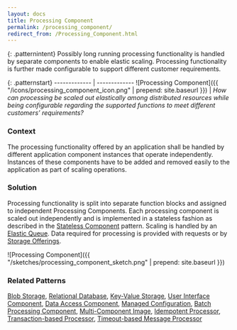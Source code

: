 ```yaml
---
layout: docs
title: Processing Component
permalink: /processing_component/
redirect_from: /Processing_Component.html
---
```


{: .patternintent}
Possibly long running processing functionality is handled by separate components to enable elastic scaling. Processing functionality is further made configurable to support different customer requirements.

{: .patternstart}
------------- | -------------
![Processing Component]({{ "/icons/processing_component_icon.png" | prepend: site.baseurl }})  | *How can processing be scaled out elastically among distributed resources while being configurable regarding the supported functions to meet different customers’ requirements?*

### Context
The processing functionality offered by an application shall be handled by different application component instances that operate independently. Instances of these components have to be added and removed easily to the application as part of scaling operations.

### Solution
Processing functionality is split into separate function blocks and assigned to independent Processing Components. Each processing component is scaled out independently and is implemented in a stateless fashion as described in the [Stateless Component](/stateless_component/) pattern. Scaling is handled by an [Elastic Queue](/elastic_queue/). Data required for processing is provided with requests or by [Storage Offerings](/cloud_offerings/#storage_offerings).
 
![Processing Component]({{ "/sketches/processing_component_sketch.png" | prepend: site.baseurl }})

### Related Patterns
[Blob Storage](/blob_storage/), [Relational Database](/relational_database/), [Key-Value Storage](/key_value_storage/), [User Interface Component](/user_interface_component/), [Data Access Component](/data_access_component/), [Managed Configuration](/managed_configuration/), [Batch Processing Component](/batch_processing_component/), [Multi-Component Image](/multi_component_image/), [Idempotent Processor](/idempotent_processor/), [Transaction-based Processor](/transaction_based_processor/), [Timeout-based Message Processor](/timeout_based_message_processor/)